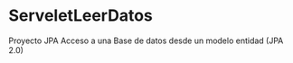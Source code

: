 ServeletLeerDatos
=================

Proyecto JPA
Acceso a una Base de datos desde un modelo entidad (JPA 2.0)
